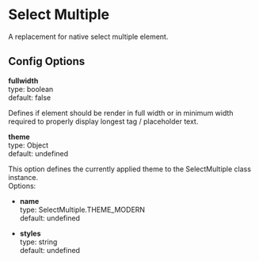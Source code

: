 # Select Multiple
A replacement for native select multiple element.

## Config Options

<b>fullwidth</b> <br>
type: boolean <br>
default: false

Defines if element should be render in full width or in minimum width required to properly display longest tag / placeholder text.

<b>theme</b> <br>
type: Object <br>
default: undefined

This option defines the currently applied theme to the SelectMultiple class instance. <br>
Options:

* <b>name</b> <br>
  type: SelectMultiple.THEME_MODERN <br>
  default: undefined

* <b>styles</b> <br>
  type: string <br>
  default: undefined
